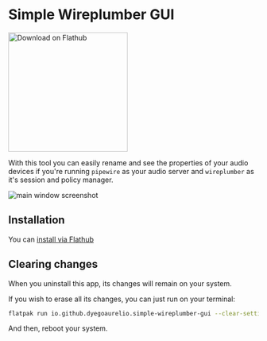 # Simple Wireplumber GUI

<a href='https://flathub.org/apps/io.github.dyegoaurelio.simple-wireplumber-gui'><img width='240' alt='Download on Flathub' src='https://dl.flathub.org/assets/badges/flathub-badge-en.png'/></a>

With this tool you can easily rename and see the properties of your audio devices if you're running `pipewire` as your audio server and `wireplumber` as it's session and policy manager.

![main window screenshot](/data/screenshots/main-window.png "main window screenshot")

## Installation

You can [install via Flathub](https://flathub.org/apps/io.github.dyegoaurelio.simple-wireplumber-gui)

## Clearing changes

When you uninstall this app, its changes will remain on your system.

If you wish to erase all its changes, you can just run on your terminal:

```BASH
flatpak run io.github.dyegoaurelio.simple-wireplumber-gui --clear-settings
```

And then, reboot your system.
